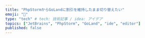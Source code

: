 ```yaml
---
title: "PhpStormからGoLandに割引を維持したまま切り替えたい"
emoji: "💨"
type: "tech" # tech: 技術記事 / idea: アイデア
topics: ["JetBrains", "PhpStorm", "GoLand", "ide", "editor"]
published: false
---
```

